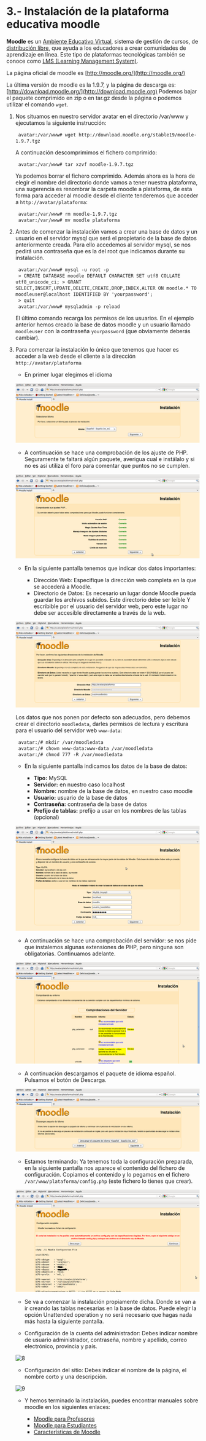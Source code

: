 # 3.- Instalación de la plataforma educativa moodle

**Moodle** es un [Ambiente Educativo Virtual](http://es.wikipedia.org/wiki/Ambiente_Educativo_Virtual "Ambiente Educativo Virtual"), sistema de gestión de cursos, de [distribución libre](http://es.wikipedia.org/wiki/Software_libre "Software libre"), que ayuda a los educadores a crear comunidades de aprendizaje en línea. Este tipo de plataformas tecnológicas también se conoce como [LMS (Learning Management System)](http://es.wikipedia.org/wiki/LMS_%28Learning_Management_System%29 "LMS (Learning Management System)").  
  
La página oficial de moodle es [http://moodle.org/](http://moodle.org/)  
  
La última versión de moodle es la 1.9.7, y la página de descarga es: [http://download.moodle.org/](http://download.moodle.org) Podemos bajar el paquete comprimido en zip o en tar.gz desde la página o podemos utilizar el comando `wget`.  
  
1. Nos situamos en nuestro servidor avatar en el directorio /var/www y ejecutamos la siguiente instrucción:  

        avatar:/var/www# wget http://download.moodle.org/stable19/moodle-1.9.7.tgz

    A continuación descomprimimos el fichero comprimido:  

        avatar:/var/www# tar xzvf moodle-1.9.7.tgz

    Ya podemos borrar el fichero comprimido. Además ahora es la hora de elegir el nombre del directorio donde vamos a tener nuestra plataforma, una sugerencia es renombrar la carpeta moodle a plataforma, de esta forma para acceder al moodle desde el cliente tenderemos que acceder a `http://avatar/plataforma`:  

        avatar:/var/www# rm moodle-1.9.7.tgz
        avatar:/var/www# mv moodle plataforma

2. Antes de comenzar la instalación vamos a crear una base de datos y un usuario en el servidor mysql que será el propietario de la base de datos anteriormente creada. Para ello accedemos al servidor mysql, se nos pedirá una contraseña que es la del root que indicamos durante su instalación.  

        avatar:/var/www# mysql -u root -p
        > CREATE DATABASE moodle DEFAULT CHARACTER SET utf8 COLLATE utf8_unicode_ci; > GRANT SELECT,INSERT,UPDATE,DELETE,CREATE,DROP,INDEX,ALTER ON moodle.* TO moodleuser@localhost IDENTIFIED BY 'yourpassword';
        > quit
        avatar:/var/www# mysqladmin -p reload 

    El último comando recarga los permisos de los usuarios. En el ejemplo anterior hemos creado la base de datos moodle y un usuario llamado `moodleuser` con la contraseña `yourpassword` (que obviamente deberás cambiar).  
  
3. Para comenzar la instalación lo único que tenemos que hacer es acceder a la web desde el cliente a la dirección `http://avatar/plataforma`  
  
    * En primer lugar elegimos el idioma  
  
    ![1](../img/moodle1.png "1")  
  
    * A continuación se hace una comprobación de los ajuste de PHP. Seguramente te faltará algún paquete, averigua cual e instálalo y si no es así utiliza el foro para comentar que puntos no se cumplen.  
  
    ![2](../img/moodle2.png "2")  
  
    * En la siguiente pantalla tenemos que indicar dos datos importantes:  

        * Dirección Web: Especifique la dirección web completa en la que se accederá a Moodle.
        * Directorio de Datos: Es necesario un lugar donde Moodle pueda guardar los archivos subidos. Este directorio debe ser leíble Y escribible por el usuario del servidor web, pero este lugar no debe ser accesible directamente a través de la web.

    ![3](../img/moodle3.png "3")  
  
    Los datos que nos ponen por defecto son adecuados, pero debemos crear el directorio `moodledata`, darles permisos de lectura y escritura para el usuario del servidor web `www-data`:  

        avatar:/# mkdir /var/moodledata
        avatar:/# chown www-data:www-data /var/moodledata
        avatar:/# chmod 777 -R /var/moodledata

    * En la siguiente pantalla indicamos los datos de la base de datos:  

        * **Tipo:** MySQL
        * **Servidor:** en nuestro caso localhost
        * **Nombre:** nombre de la base de datos, en nuestro caso moodle
        * **Usuario:** usuario de la base de datos
        * **Contraseña:** contraseña de la base de datos
        * **Prefijo de tablas:** prefijo a usar en los nombres de las tablas (opcional)

    ![4](../img/moodle4.png "4")  
  
    * A continuación se hace una comprobación del servidor: se nos pide que instalemos algunas extensiones de PHP, pero ninguna son obligatorias. Continuamos adelante.  
  
    ![5](../img/moodle5.png "5")  
  
    * A continuación descargamos el paquete de idioma español. Pulsamos el botón de Descarga.  
  
    ![6](../img/moodle6.png "6")  
  
    * Estamos terminando: Ya tenemos toda la configuración preparada, en la siguiente pantalla nos aparece el contenido del fichero de configuración. Copiamos el contenido y lo pegamos en el fichero `/var/www/plataforma/config.php` (este fichero lo tienes que crear).  
  
    ![7](../img/moodle7.png "7")  
  
    * Se va a comenzar la instalación propiamente dicha. Donde se van a ir creando las tablas necesarias en la base de datos. Puede elegir la opción Unattended operation y no será necesario que hagas nada más hasta la siguiente pantalla.  
  
    * Configuración de la cuenta del administrador: Debes indicar nombre de usuario administrador, contraseña, nombre y apellido, correo electrónico, provincia y país.  
  
    ![8](img/moodle8.png "8")  
  
    * Configuración del sitio: Debes indicar el nombre de la página, el nombre corto y una descripción.  
  
    ![9](img/moodle9.png "9")  
  
    * Y hemos terminado la instalación, puedes encontrar manuales sobre moodle en los siguientes enlaces:  

        * [Moodle para Profesores](http://www.josedomingo.org/web/course/view.php?id=9)
        * [Moodle para Estudiantes](http://www.josedomingo.org/web/course/view.php?id=8)
        * [Características de Moodle](http://www.josedomingo.org/web/course/view.php?id=10)
